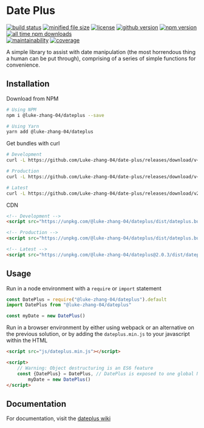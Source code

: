 # Date Plus

<p>
    <a href="https://github.com/Luke-zhang-04/date-plus/actions?query=workflow%3A%22Node.js+CI%22"><img src="https://img.shields.io/github/workflow/status/luke-zhang-04/date-plus/Node.js CI?logo=github" alt="build status"/></a>
    <a href="https://github.com/Luke-zhang-04/date-plus/blob/master/dist/dateplus.bundle.min.js"><img src="https://img.shields.io/github/size/luke-zhang-04/date-plus/dist/dateplus.bundle.min.js?label=dateplus.bundle.min.js" alt="minified file size"/></a>
    <a href="https://github.com/Luke-zhang-04/date-plus/blob/master/LICENSE"><img src="https://img.shields.io/github/license/luke-zhang-04/date-plus" alt="license"/></a>
    <a href="https://www.npmjs.com/package/@luke-zhang-04/dateplus"><img src="https://img.shields.io/github/v/release/luke-zhang-04/date-plus?include_prereleases" alt="github version"></a>
    <a href="https://www.npmjs.com/package/@luke-zhang-04/dateplus"><img src="https://img.shields.io/npm/v/@luke-zhang-04/dateplus?logo=npm" alt="npm version"/></a>
    <a href="https://www.npmjs.com/package/@luke-zhang-04/dateplus"><img src="https://img.shields.io/npm/dt/@luke-zhang-04/dateplus" alt="all time npm downloads"/></a>
    <br/>
    <a href="https://codeclimate.com/github/Luke-zhang-04/date-plus/maintainability"><img src="https://img.shields.io/codeclimate/maintainability-percentage/Luke-zhang-04/date-plus?label=Maintainability&logo=code-climate" alt="maintainability"/></a>
    <a href="https://codeclimate.com/github/Luke-zhang-04/date-plus/test_coverage"><img src="https://img.shields.io/codeclimate/coverage/Luke-zhang-04/date-plus?label=Coverage&logo=code-climate" alt="coverage"/></a>
</p>

A simple library to assist with date manipulation (the most horrendous thing a human can be put through), comprising of a series of simple functions for convenience.

## Installation
Download from NPM
```bash
# Using NPM
npm i @luke-zhang-04/dateplus --save

# Using Yarn
yarn add @luke-zhang-04/dateplus
```

Get bundles with curl
```bash
# Development
curl -L https://github.com/Luke-zhang-04/date-plus/releases/download/v<VERSION_NAME>/dateplus.bundle.js -O js/dateplus.bundle.js

# Production
curl -L https://github.com/Luke-zhang-04/date-plus/releases/download/v<VERSION_NAME>/dateplus.bundle.min.js -O js/dateplus.bundle.min.js

# Latest
curl -L https://github.com/Luke-zhang-04/date-plus/releases/download/v2.0.3/dateplus.bundle.min.js -O js/dateplus.bundle.min.js
```

CDN
```html
<!-- Development -->
<script src="https://unpkg.com/@luke-zhang-04/dateplus/dist/dateplus.bundle.js"></script>

<!-- Production -->
<script src="https://unpkg.com/@luke-zhang-04/dateplus/dist/dateplus.bundle.min.js"></script>

<!-- Latest -->
<script src="https://unpkg.com/@luke-zhang-04/dateplus@2.0.3/dist/dateplus.bundle.min.js"></script>
```

## Usage
Run in a node environment with a `require` or `import` statement
```js
const DatePlus = require("@luke-zhang-04/dateplus").default
import DatePlus from "@luke-zhang-04/dateplus"

const myDate = new DatePlus()
```

Run in a browser environment by either using webpack or an alternative on the previous solution, or by adding the `dateplus.min.js` to your javascript within the HTML
```html
<script src="js/dateplus.min.js"></script>

<script>
    // Warning: Object destructuring is an ES6 feature
    const {DatePlus} = DatePlus, // DatePlus is exposed to one global Namespace
        myDate = new DatePlus()
</script>
```


## Documentation
For documentation, visit the [dateplus wiki](https://github.com/Luke-zhang-04/date-plus/wiki)

